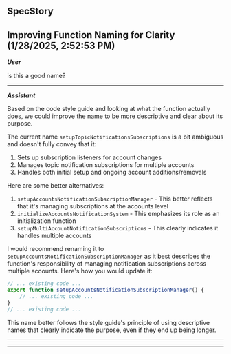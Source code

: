 ## SpecStory

## Improving Function Naming for Clarity (1/28/2025, 2:52:53 PM)

_**User**_

is this a good name?

---

_**Assistant**_

Based on the code style guide and looking at what the function actually does, we could improve the name to be more descriptive and clear about its purpose.

The current name `setupTopicNotificationsSubscriptions` is a bit ambiguous and doesn't fully convey that it:
1. Sets up subscription listeners for account changes
2. Manages topic notification subscriptions for multiple accounts
3. Handles both initial setup and ongoing account additions/removals

Here are some better alternatives:

1. `setupAccountsNotificationSubscriptionManager` - This better reflects that it's managing subscriptions at the accounts level
2. `initializeAccountsNotificationSystem` - This emphasizes its role as an initialization function
3. `setupMultiAccountNotificationSubscriptions` - This clearly indicates it handles multiple accounts

I would recommend renaming it to `setupAccountsNotificationSubscriptionManager` as it best describes the function's responsibility of managing notification subscriptions across multiple accounts. Here's how you would update it:

```typescript:features/notifications/utils/accountTopicSubscription.ts
// ... existing code ...
export function setupAccountsNotificationSubscriptionManager() {
    // ... existing code ...
}
// ... existing code ...
```

This name better follows the style guide's principle of using descriptive names that clearly indicate the purpose, even if they end up being longer.

---



---

